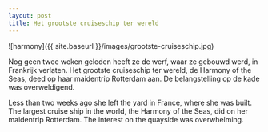 ```yaml
---
layout: post
title: Het grootste cruiseschip ter wereld
---
```


![harmony]({{ site.baseurl }}/images/grootste-cruiseschip.jpg)

Nog geen twee weken geleden heeft ze de werf, waar ze gebouwd werd, in Frankrijk verlaten. Het grootste cruiseschip ter wereld, de Harmony of the Seas, deed op haar maidentrip Rotterdam aan. De belangstelling op de kade was overweldigend.

 Less than two weeks ago she left the yard in France, where she was built. The largest cruise ship in the world, the Harmony of the Seas, did on her maidentrip Rotterdam. The interest on the quayside was overwhelming.
